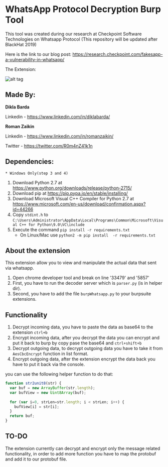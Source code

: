 # WhatsApp Protocol Decryption Burp Tool

This tool was created during our research at Checkpoint Software Technologies on Whatsapp Protocol (This repository will be updated after BlackHat 2019)

Here is the link to our blog post: https://research.checkpoint.com/fakesapp-a-vulnerability-in-whatsapp/

The Extension:

![alt tag](https://raw.githubusercontent.com/romanzaikin/BurpExtension-WhatsApp-Decryption-CheckPoint/master/tool.png)


Made By:
---------------

__Dikla Barda__

Linkedin - https://www.linkedin.com/in/diklabarda/ 


__Roman Zaikin__

Linkedin - https://www.linkedin.com/in/romanzaikin/

Twitter -  https://twitter.com/R0m4nZ41k1n


Dependencies:
---------------
	* Windows Only(step 3 and 4)
1) Download Python 2.7 at https://www.python.org/downloads/release/python-2715/
2) Download pip at https://pip.pypa.io/en/stable/installing/
3) Download Microsoft Visual C++ Compiler for Python 2.7 at https://www.microsoft.com/en-us/download/confirmation.aspx?id=44266
2) Copy `stdint.h` to `C:\Users\Administrator\AppData\Local\Programs\Common\Microsoft\Visual C++ for Python\9.0\VC\include`
5) Execute the command `pip install -r requirements.txt`
    * On Linux/Mac use `python2 -m pip install  -r requirements.txt`


About the extension
---------------

This extension allow you to view and manipulate the actual data that sent via whatsapp.
1) Open chrome developer tool and break on line '33479' and '5857' 
2) First, you have to run the decoder server which is `parser.py` (is in helper dir).
3) Second, you have to add the file `burpWhatsapp.py` to your burpsuite extensions.

Functionality
---------------

1) Decrypt incoming data, you have to paste the data as base64 to the extension `ctrl+b`
2) Encrypt incoming data, after you decrypt the data you can encrypt and put it back to burp by copy pase the base64 and `ctrl+shift+b`
3) Decrypt outgoing data, to decrypt outgoing data you have to take it from `AesCbcEncrypt` function in list format.
4) Encrypt outgoing data, after the extension encrypt the data back you have to put it back via the console.

you can use the following helper function to do that:

```js
function str2unit8(str) {
  var buf = new ArrayBuffer(str.length);
  var bufView = new Uint8Array(buf);
  
  for (var i=0, strLen=str.length; i < strLen; i++) {
    bufView[i] = str[i];
  }
  return buf;
}
```

TO-DO
---------------

The extension currently can decrypt and encrypt only the message related functionality, in order to add more function you have to map the protobuf
and add it to our protobuf file.



